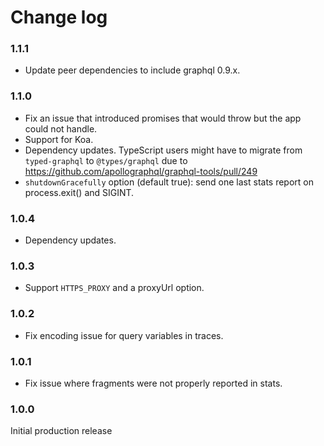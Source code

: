 # Change log

### 1.1.1
* Update peer dependencies to include graphql 0.9.x.

### 1.1.0
* Fix an issue that introduced promises that would throw but the app could not handle.
* Support for Koa.
* Dependency updates.
  TypeScript users might have to migrate from `typed-graphql` to `@types/graphql`
  due to https://github.com/apollographql/graphql-tools/pull/249
* `shutdownGracefully` option (default true): send one last stats report on process.exit() and SIGINT.

### 1.0.4
* Dependency updates.

### 1.0.3
* Support `HTTPS_PROXY` and a proxyUrl option.

### 1.0.2
* Fix encoding issue for query variables in traces.

### 1.0.1
* Fix issue where fragments were not properly reported in stats.

### 1.0.0

Initial production release
